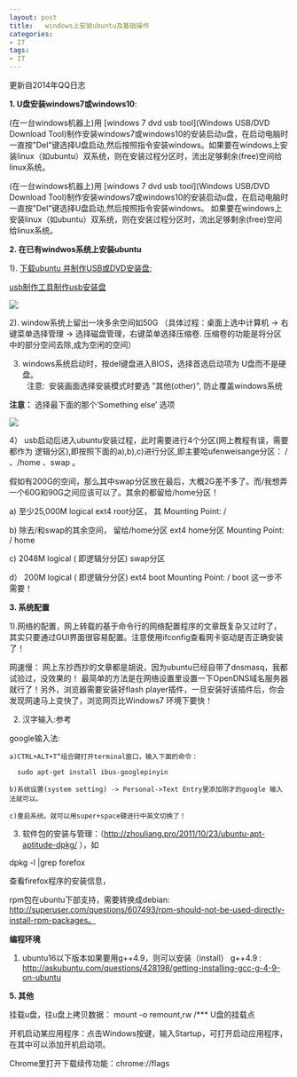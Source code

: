 ```yaml
---
layout: post
title:   windows上安装ubuntu及基础操作
categories:
- IT
tags:
- IT
---
```


更新自2014年QQ日志 

**1. U盘安装windows7或windows10**:

(在一台windows机器上)用 [windows 7 dvd usb tool](Windows USB/DVD Download Tool)制作安装windows7或windows10的安装启动u盘，在启动电脑时一直按"Del"键选择U盘启动,然后按照指令安装windows。如果要在windows上安装linux（如ubuntu）双系统，则在安装过程分区时，流出足够剩余(free)空间给linux系统。

<!--more-->

(在一台windows机器上)用 [windows 7 dvd usb tool](Windows USB/DVD Download Tool)制作安装windows7或windows10的安装启动u盘，在启动电脑时一直按"Del"键选择U盘启动,然后按照指令安装windows。
 如果要在windows上安装linux（如ubuntu）双系统，则在安装过程分区时，流出足够剩余(free)空间给linux系统。

**2. 在已有windwos系统上安装ubuntu** 

1). [下载ubuntu 并制作USB或DVD安装盘](http://howtoubuntu.org/how-to-install-ubuntu-14-04-trusty-tahr);

[usb制作工具制作usb安装盘](https://help.ubuntu.com/community/Installation/FromUSBStickQuick)  
   
![](http://s5.51cto.com/wyfs02/M00/27/6B/wKioL1Ny1O2gFAIHAACh9GlDXUo023.jpg) 

    
2). window系统上留出一块多余空间如50G （具体过程：桌面上选中计算机 -> 右键菜单选择管理 -> 选择磁盘管理，右键菜单选择压缩卷. 压缩卷的功能是将分区中的部分空间去除,成为空闲的空间） 
   
3)  windows系统启动时，按del键盘进入BIOS，选择首选启动项为 U盘而不是硬盘。  
   注意:  安装画面选择安装模式时要选 "其他(other)", 防止覆盖windows系统

**注意：**  选择最下面的那个’Something else’ 选项

![](https://assets.ubuntu.com/v1/b42312cd-download-desktop-install-ubuntu-desktop_4.jpg)
  
4） usb启动后进入ubuntu安装过程，此时需要进行4个分区(网上教程有误，需要都作为 逻辑分区),即按照下面的a),b),c)进行分区,即主要哈ufenweisange分区： / 、/home 、swap 。
      

假如有200G的空间，那么其中swap分区放在最后，大概2G差不多了。而/我想弄一个60G和90G之间应该可以了。其余的都留给/home分区！

a)   至少25,000M             logical                   ext4                 root分区，    其 Mounting Point: /      
        
b)  除去/和swap的其余空间， 留给/home分区                ext4                  home分区      Mounting Point: / home
         
c)  2048M           logical ( 即逻辑分分区)            swap分区      
         
d） 200M             logical ( 即逻辑分分区)            ext4                  boot                    Mounting Point: / boot             这一步不需要！

**3. 系统配置** 

 1).网络的配置，网上转载的基于命令行的网络配置程序的文章既复杂又过时了，其实只要通过GUI界面很容易配置。注意使用ifconfig查看网卡驱动是否正确安装了！

 网速慢： 网上东抄西抄的文章都是胡说，因为ubuntu已经自带了dnsmasq，我都试验过，没效果的！ 最简单的方法是在网络设置里设置一下OpenDNS域名服务器就行了！另外，浏览器需要安装好flash player插件，一旦安装好该插件后，你会发现网速马上变快了，浏览网页比Windows7 环境下要快！

 2) 汉字输入:参考[](http://blog.csdn.net/up_seeker/article/details/40859777)

 google输入法:

    a)CTRL+ALT+T“组合键打开terminal窗口，输入下面的命令：

      sudo apt-get install ibus-googlepinyin

    b)系统设置(system setting) -> Personal->Text Entry里添加刚才的google 输入法就可以。

    c)重启系统。就可以用super+space键进行中英文切换了！
 
 3. 软件包的安装与管理：（http://zhouliang.pro/2011/10/23/ubuntu-apt-aptitude-dpkg/ ），如 

  dpkg -l |grep forefox 

  查看firefox程序的安装信息，

 rpm包在ubuntu下部支持，需要转换成debian: http://superuser.com/questions/607493/rpm-should-not-be-used-directly-install-rpm-packages。

**编程环境**

 1) ubuntu16以下版本如果要用g++4.9，则可以安装（install） g++4.9 : http://askubuntu.com/questions/428198/getting-installing-gcc-g-4-9-on-ubuntu

**5. 其他**

挂载u盘，往u盘上拷贝数据： mount -o remount,rw /*** U盘的挂载点

开机启动某应用程序：点击Windows按键，输入Startup，可打开启动应用程序，在其中可以添加开机启动项。

Chrome里打开下载续传功能：chrome://flags

